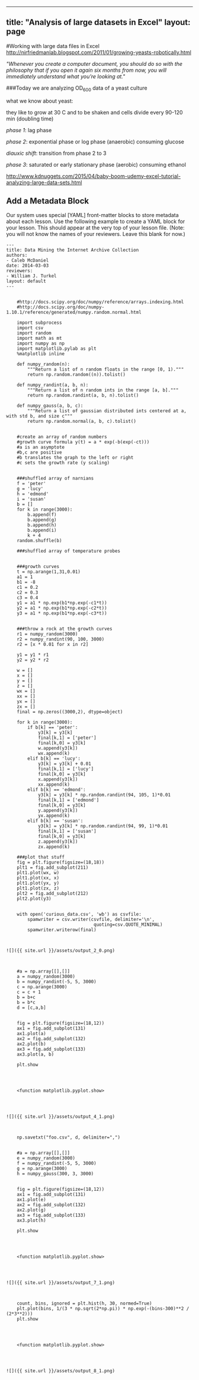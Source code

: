 
---
title: "Analysis of large datasets in Excel"
layout: page
---


#Working with large data files in Excel
http://nirfriedmanlab.blogspot.com/2011/01/growing-yeasts-robotically.html

*"Whenever you create a computer document, you should do so with the philosophy that if you open it again six months from now, you will immediately understand what you’re looking at."*

###Today we are analyzing OD<sub>600</sub> data of a yeast culture

what we know about yeast: 

they like to grow at 30 C and to be shaken and cells divide every 90-120 min (doubling time)

*phase 1*: lag phase 

*phase 2*: exponential phase or log phase (anaerobic) consuming glucose

*diauxic shift*: transition from phase 2 to 3

*phase 3*: saturated or early stationary phase (aerobic) consuming ethanol

http://www.kdnuggets.com/2015/04/baby-boom-udemy-excel-tutorial-analyzing-large-data-sets.html

Add a Metadata Block
--------------------

Our system uses special [YAML] front-matter blocks to store metadata
about each lesson. Use the following example to create a YAML block for
your lesson. This should appear at the very top of your lesson file.
(Note: you will not know the names of your reviewers. Leave this blank
for now.)

    ---
    title: Data Mining the Internet Archive Collection
    authors:
    - Caleb McDaniel
    date: 2014-03-03
    reviewers:
    - William J. Turkel
    layout: default
    ---

```

    #http://docs.scipy.org/doc/numpy/reference/arrays.indexing.html
    #http://docs.scipy.org/doc/numpy-1.10.1/reference/generated/numpy.random.normal.html
    
    import subprocess
    import csv
    import random
    import math as mt
    import numpy as np
    import matplotlib.pylab as plt
    %matplotlib inline
    
    def numpy_random(n):
        """Return a list of n random floats in the range [0, 1)."""
        return np.random.random((n)).tolist()
     
    def numpy_randint(a, b, n):
        """Return a list of n random ints in the range [a, b]."""
        return np.random.randint(a, b, n).tolist()
    
    def numpy_gauss(a, b, c):
        """Return a list of gaussian distributed ints centered at a, with std b, and size c"""
        return np.random.normal(a, b, c).tolist()


    #create an array of random numbers
    #growth curve formula y(t) = a * exp(-b(exp(-ct)))
    #a is an asymptote
    #b,c are positive
    #b translates the graph to the left or right
    #c sets the growth rate (y scaling)
    
    
    ###shuffled array of narnians
    f = 'peter'
    g = 'lucy'
    h = 'edmond'
    i = 'susan'
    b = []
    for k in range(3000):
        b.append(f)
        b.append(g)
        b.append(h)
        b.append(i)
        k + 4
    random.shuffle(b)
    
    ###shuffled array of temperature probes
    
    
    ###growth curves
    t = np.arange(1,31,0.01)
    a1 = 1
    b1 = -8
    c1 = 0.2
    c2 = 0.3
    c3 = 0.4
    y1 = a1 * np.exp(b1*np.exp(-c1*t))
    y2 = a1 * np.exp(b1*np.exp(-c2*t))
    y3 = a1 * np.exp(b1*np.exp(-c3*t))
    
    
    ###throw a rock at the growth curves
    r1 = numpy_random(3000)
    r2 = numpy_randint(90, 100, 3000)
    r2 = [x * 0.01 for x in r2]
    
    y1 = y1 * r1
    y2 = y2 * r2
    
    w = []
    x = []
    y = []
    z = []
    wx = []
    xx = []
    yx = []
    zx = []
    final = np.zeros((3000,2), dtype=object)
    
    for k in range(3000):
        if b[k] == 'peter':
            y3[k] = y3[k]
            final[k,1] = ['peter']
            final[k,0] = y3[k]
            w.append(y3[k])
            wx.append(k)
        elif b[k] == 'lucy':
            y3[k] = y3[k] + 0.01
            final[k,1] = ['lucy']
            final[k,0] = y3[k]
            x.append(y3[k])
            xx.append(k)
        elif b[k] == 'edmond':
            y3[k] = y3[k] * np.random.randint(94, 105, 1)*0.01
            final[k,1] = ['edmond']
            final[k,0] = y3[k]
            y.append(y3[k])
            yx.append(k)
        elif b[k] == 'susan':
            y3[k] = y3[k] * np.random.randint(94, 99, 1)*0.01
            final[k,1] = ['susan']
            final[k,0] = y3[k]
            z.append(y3[k])
            zx.append(k)
        
    ###plot that stuff
    fig = plt.figure(figsize=(18,18))
    plt1 = fig.add_subplot(211)
    plt1.plot(wx, w)
    plt1.plot(xx, x)
    plt1.plot(yx, y)
    plt1.plot(zx, z)
    plt2 = fig.add_subplot(212)
    plt2.plot(y3)
    
    
    with open('curious_data.csv', 'wb') as csvfile:
        spamwriter = csv.writer(csvfile, delimiter='\n',
                                 quoting=csv.QUOTE_MINIMAL)
        spamwriter.writerow(final)



![]({{ site.url }}/assets/output_2_0.png)



    #a = np.array[[],[]]
    a = numpy_random(3000)
    b = numpy_randint(-5, 5, 3000)
    c = np.arange(3000)
    c = c + 1
    b = b+c
    b = b*c
    d = [c,a,b]


    fig = plt.figure(figsize=(18,12))
    ax1 = fig.add_subplot(131)
    ax1.plot(a)
    ax2 = fig.add_subplot(132)
    ax2.plot(b)
    ax3 = fig.add_subplot(133)
    ax3.plot(a, b)
    
    plt.show




    <function matplotlib.pyplot.show>




![]({{ site.url }}/assets/output_4_1.png)



    np.savetxt("foo.csv", d, delimiter=",")


    #a = np.array[[],[]]
    e = numpy_random(3000)
    f = numpy_randint(-5, 5, 3000)
    g = np.arange(3000)
    h = numpy_gauss(300, 3, 3000)


    fig = plt.figure(figsize=(18,12))
    ax1 = fig.add_subplot(131)
    ax1.plot(e)
    ax2 = fig.add_subplot(132)
    ax2.plot(g)
    ax3 = fig.add_subplot(133)
    ax3.plot(h)
    
    plt.show




    <function matplotlib.pyplot.show>




![]({{ site.url }}/assets/output_7_1.png)



    count, bins, ignored = plt.hist(h, 30, normed=True)
    plt.plot(bins, 1/(3 * np.sqrt(2*np.pi)) * np.exp(-(bins-300)**2 / (2*3**2)))
    plt.show




    <function matplotlib.pyplot.show>




![]({{ site.url }}/assets/output_8_1.png)


```
    


    
